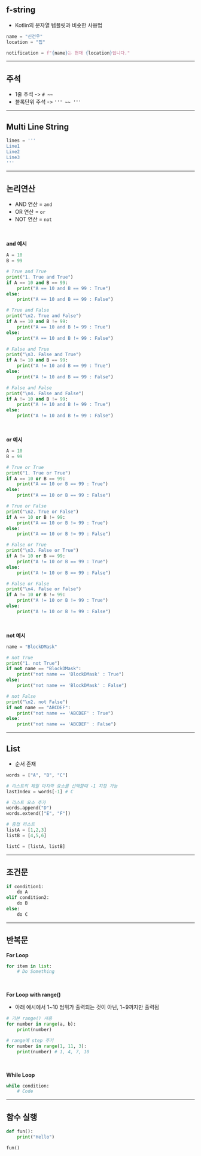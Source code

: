 ## f-string

- Kotlin의 문자열 템플릿과 비슷한 사용법

```python
name = "신건우"
location = "집"

notification = f"{name}는 현재 {location}입니다."
```

---

## 주석

- 1줄 주석 -> `# ~~` 
- 블록단위 주석 -> `''' ~~ '''`

---

## Multi Line String

```python
lines = '''
Line1
Line2
Line3
'''
```

---

## 논리연산

- AND 연산 = `and`
- OR 연산 = `or`
- NOT 연산 = `not`

<br>

**and 예시**

```python
A = 10
B = 99

# True and True
print("1. True and True")
if A == 10 and B == 99:
    print("A == 10 and B == 99 : True")
else:
    print("A == 10 and B == 99 : False")

# True and False
print("\n2. True and False")
if A == 10 and B != 99:
    print("A == 10 and B != 99 : True")
else:
    print("A == 10 and B != 99 : False")

# False and True
print("\n3. False and True")
if A != 10 and B == 99:
    print("A != 10 and B == 99 : True")
else:
    print("A != 10 and B == 99 : False")

# False and False
print("\n4. False and False")
if A != 10 and B != 99:
    print("A != 10 and B != 99 : True")
else:
    print("A != 10 and B != 99 : False")
```

<br>

**or 예시**

```python
A = 10
B = 99

# True or True
print("1. True or True")
if A == 10 or B == 99:
    print("A == 10 or B == 99 : True")
else:
    print("A == 10 or B == 99 : False")

# True or False
print("\n2. True or False")
if A == 10 or B != 99:
    print("A == 10 or B != 99 : True")
else:
    print("A == 10 or B != 99 : False")

# False or True
print("\n3. False or True")
if A != 10 or B == 99:
    print("A != 10 or B == 99 : True")
else:
    print("A != 10 or B == 99 : False")

# False or False
print("\n4. False or False")
if A != 10 or B != 99:
    print("A != 10 or B != 99 : True")
else:
    print("A != 10 or B != 99 : False")
```

<br>

**not 예시**

```python
name = "BlockDMask"

# not True
print("1. not True")
if not name == "BlockDMask":
    print("not name == 'BlockDMask' : True")
else:
    print("not name == 'BlockDMask' : False")

# not False
print("\n2. not False")
if not name == "ABCDEF":
    print("not name == 'ABCDEF' : True")
else:
    print("not name == 'ABCDEF' : False")
```

---

## List

- 순서 존재

```python
words = ["A", "B", "C"]

# 리스트의 제일 마지막 요소를 선택할때 -1 지정 가능
lastIndex = words[-1] # C

# 리스트 요소 추가
words.append("D")
words.extend(["E", "F"])

# 중첩 리스트
listA = [1,2,3]
listB = [4,5,6]

listC = [listA, listB]
```

---

## 조건문

```python
if condition1:
    do A
elif condition2:
    do B
else:
    do C
```

---

## 반복문

**For Loop**

```python
for item in list:
    # Do Something
```

<br>

**For Loop with range()**

- 아래 예시에서 1~10 범위가 출력되는 것이 아닌, 1~9까지만 출력됨

```python
# 기본 range() 사용
for number in range(a, b):
    print(number)

# range에 step 주기
for number in range(1, 11, 3):
    print(number) # 1, 4, 7, 10
```

<br>

**While Loop**

```python
while condition:
    # Code
```

---

## 함수 실행

```python
def fun():
    print("Hello")

fun()
```